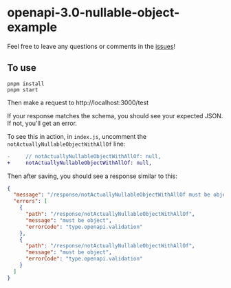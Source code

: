 # openapi-3.0-nullable-object-example

Feel free to leave any questions or comments in the [issues](./issues)!

## To use

```
pnpm install
pnpm start
```

Then make a request to http://localhost:3000/test

If your response matches the schema, you should see your expected JSON. If not, you'll get an error.

To see this in action, in `index.js`, uncomment the `notActuallyNullableObjectWithAllOf` line:

```diff
-     // notActuallyNullableObjectWithAllOf: null,
+     notActuallyNullableObjectWithAllOf: null,
```

Then after saving, you should see a response similar to this:

```json
{
  "message": "/response/notActuallyNullableObjectWithAllOf must be object, /response/notActuallyNullableObjectWithAllOf must be object",
  "errors": [
    {
      "path": "/response/notActuallyNullableObjectWithAllOf",
      "message": "must be object",
      "errorCode": "type.openapi.validation"
    },
    {
      "path": "/response/notActuallyNullableObjectWithAllOf",
      "message": "must be object",
      "errorCode": "type.openapi.validation"
    }
  ]
}
```
